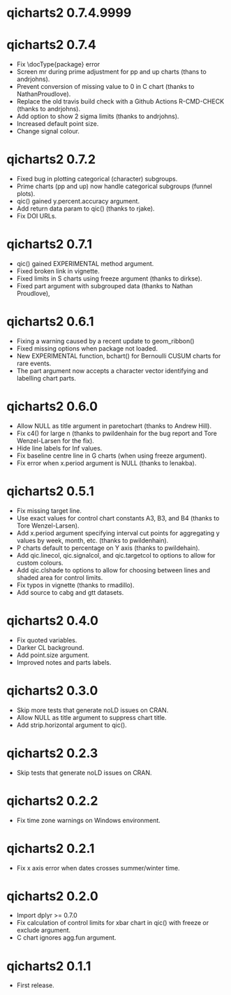 qicharts2 0.7.4.9999
===============


qicharts2 0.7.4
===============
* Fix \docType{package} error
* Screen mr during prime adjustment for pp and up charts (thans to andrjohns).
* Prevent conversion of missing value to 0 in C chart (thanks to NathanProudlove).
* Replace the old travis build check with a Github Actions R-CMD-CHECK (thanks to andrjohns).
* Add option to show 2 sigma limits (thanks to andrjohns).
* Increased default point size.
* Change signal colour.

qicharts2 0.7.2
===============
* Fixed bug in plotting categorical (character) subgroups.
* Prime charts (pp and up) now handle categorical subgroups (funnel plots).
* qic() gained y.percent.accuracy argument.
* Add return data param to qic() (thanks to rjake).
* Fix DOI URLs.

qicharts2 0.7.1
===============
* qic() gained EXPERIMENTAL method argument.
* Fixed broken link in vignette.
* Fixed limits in S charts using freeze argument (thanks to dirkse).
* Fixed part argument with subgrouped data (thanks to Nathan Proudlove),

qicharts2 0.6.1
===============
* Fixing a warning caused by a recent update to geom_ribbon()
* Fixed missing options when package not loaded.
* New EXPERIMENTAL function, bchart() for Bernoulli CUSUM charts for rare events.
* The part argument now accepts a character vector identifying and labelling chart parts.

qicharts2 0.6.0
===============
* Allow NULL as title argument in paretochart (thanks to Andrew Hill).
* Fix c4() for large n (thanks to pwildenhain for the bug report and Tore Wenzel-Larsen for the fix).
* Hide line labels for Inf values.
* Fix baseline centre line in G charts (when using freeze argument).
* Fix error when x.period argument is NULL (thanks to lenakba). 

qicharts2 0.5.1
===============
* Fix missing target line.
* Use exact values for control chart constants A3, B3, and B4 (thanks to Tore Wenzel-Larsen).
* Add x.period argument specifying interval cut points for aggregating y values by week, month, etc. (thanks to pwildenhain).
* P charts default to percentage on Y axis (thanks to pwildehain).
* Add qic.linecol, qic.signalcol, and qic.targetcol to options to allow for custom colours.
* Add qic.clshade to options to allow for choosing between lines and shaded area for control limits.
* Fix typos in vignette (thanks to rmadillo).
* Add source to cabg and gtt datasets.

qicharts2 0.4.0
===============
* Fix quoted variables.
* Darker CL background.
* Add point.size argument.
* Improved notes and parts labels.

qicharts2 0.3.0
===============
* Skip more tests that generate noLD issues on CRAN.
* Allow NULL as title argument to suppress chart title.
* Add strip.horizontal argument to qic().

qicharts2 0.2.3
===============
* Skip tests that generate noLD issues on CRAN.

qicharts2 0.2.2
===============
* Fix time zone warnings on Windows environment.

qicharts2 0.2.1
===============
* Fix x axis error when dates crosses summer/winter time.

qicharts2 0.2.0
===============
* Import dplyr >= 0.7.0
* Fix calculation of control limits for xbar chart in qic() with freeze or 
  exclude argument.
* C chart ignores agg.fun argument.

qicharts2 0.1.1
===============
* First release.
